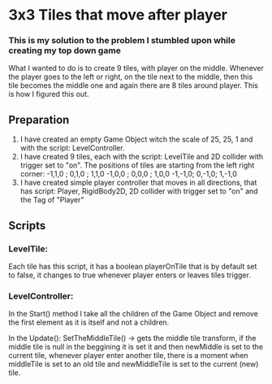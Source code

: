 # 3x3 Tiles that move after player

### This is my solution to the problem I stumbled upon while creating my top down game
What I wanted to do is to create 9 tiles, with player on the middle. Whenever the player goes to the left or right, on the tile next to the middle, then this tile becomes the middle one and again there are 8 tiles around player. This is how I figured this out.

## Preparation
1) I have created an empty Game Object witch the scale of 25, 25, 1 and with the script: LevelController.
2) I have created 9 tiles, each with the script: LevelTile and 2D collider with trigger set to "on". The positions of tiles are starting from the left right corner: 
  -1,1,0 ; 0,1,0 ; 1,1,0
  -1,0,0 ; 0,0,0 ; 1,0,0
  -1,-1,0; 0,-1,0; 1,-1,0
3) I have created simple player controller that moves in all directions, that has script: Player, RigidBody2D, 2D collider with trigger set to "on" and the Tag of "Player"

## Scripts
### LevelTile:
Each tile has this script, it has a boolean playerOnTile that is by default set to false, it changes to true whenever player enters or leaves tiles trigger.

### LevelController:
In the Start() method I take all the children of the Game Object and remove the first element as it is itself and not a children.

In the Update():
SetTheMiddleTile() -> gets the middle tile transform, if the middle tile is null in the beggining it is set it and then newMiddle is set to the current tile, whenever player enter another tile, there is a moment when middleTile is set to an old tile and newMiddleTile is set to the current (new) tile.
  
